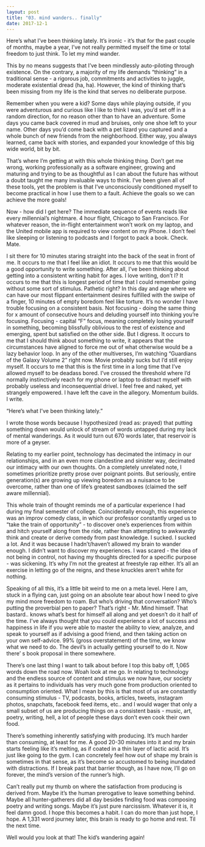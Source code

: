 ```yaml
---
layout: post
title: "03. mind wanders.. finally"
date: 2017-12-1
---
```


Here’s what I’ve been thinking lately. It’s ironic - it’s that for the past couple of months, maybe a year, I’ve not really permitted myself the time or total freedom to just think. To let my mind wander. 

This by no means suggests that I’ve been mindlessly auto-piloting through existence. On the contrary, a majority of my life demands “thinking” in a traditional sense - a rigorous job, commitments and activities to juggle, moderate existential dread (ha, ha). However, the kind of thinking that’s been missing from my life is the kind that serves no deliberate purpose. 

Remember when you were a kid? Some days while playing outside, if you were adventurous and curious like I like to think I was, you’d set off in a random direction, for no reason other than to have an adventure. Some days you came back covered in mud and bruises, only one shoe left to your name. Other days you’d come back with a pet lizard you captured and a whole bunch of new friends from the neighborhood. Either way, you always learned, came back with stories, and expanded your knowledge of this big wide world, bit by bit. 

That’s where I’m getting at with this whole thinking thing. Don’t get me wrong, working professionally as a software engineer, growing and maturing and trying to be as thoughtful as I can about the future has without a doubt taught me many invaluable ways to think. I’ve been given all of these tools, yet the problem is that I’ve unconsciously conditioned myself to become practical in how I use them to a fault. Achieve the goals so we can achieve the more goals! 

Now - how did I get here? The immediate sequence of events reads like every millennial’s nightmare. 4 hour flight, Chicago to San Francisco. For whatever reason, the in-flight entertainment won’t work on my laptop, and the United mobile app is required to view content on my iPhone. I don’t feel like sleeping or listening to podcasts and I forgot to pack a book. Check. Mate. 

I sit there for 10 minutes staring straight into the back of the seat in front of me. It occurs to me that I feel like an idiot. It occurs to me that this would be a good opportunity to write something. After all, I’ve been thinking about getting into a consistent writing habit for ages. I love writing, don’t I? It occurs to me that this is longest period of time that I could remember going without some sort of stimulus. Pathetic right? In this day and age where we can have our most flippant entertainment desires fulfilled with the swipe of a finger, 10 minutes of empty boredom feel like torture. It’s no wonder I have trouble focusing on a consistent basis. Not focusing - doing the same thing for x amount of consecutive hours and deluding yourself into thinking you’re focusing. Focusing - capital “F” focus, meaning completely losing yourself in something, becoming blissfully oblivious to the rest of existence and emerging, spent but satisfied on the other side. But I digress. It occurs to me that I should think about something to write, it appears that the circumstances have aligned to force me out of what otherwise would be a lazy behavior loop. In any of the other multiverses, I’m watching “Guardians of the Galaxy Volume 2” right now. Movie probably sucks but I’d still enjoy myself. It occurs to me that this is the first time in a long time that I’ve allowed myself to be deadass bored. I’ve crossed the threshold where I’d normally instinctively reach for my phone or laptop to distract myself with probably useless and inconsequential drivel. I feel free and naked, yet strangely empowered. I have left the cave in the allegory. Momentum builds. I write. 

“Here’s what I’ve been thinking lately.” 

I wrote those words because I hypothesized (read as: prayed) that putting something down would unlock of stream of words untapped during my lack of mental wanderings. As it would turn out 670 words later, that reservoir is more of a geyser. 

Relating to my earlier point, technology has decimated the intimacy in our relationships, and in an even more clandestine and sinister way, decimated our intimacy with our own thoughts. On a completely unrelated note, I sometimes prioritize pretty prose over poignant points. But seriously, entire generation(s) are growing up viewing boredom as a nuisance to be overcome, rather than one of life’s greatest sandboxes (claimed the self aware millennial). 

This whole train of thought reminds me of a particular experience I had during my final semester of college. Coincidentally enough, this experience was an improv comedy class, in which our professor constantly urged us to “take the train of opportunity” - to discover one’s experiences from within and hitch yourself along from the ride, rather than attempting to awkwardly think and create or derive comedy from past knowledge. I sucked. I sucked a lot. And it was because I hadn’t/haven’t allowed my brain to wander enough. I didn’t want to discover my experiences. I was scared - the idea of not being in control, not having my thoughts directed for a specific purpose - was sickening. It’s why I’m not the greatest at freestyle rap either. It’s all an exercise in letting go of the reigns, and these knuckles aren’t white for nothing. 

Speaking of all this, it’s a little bit weird to me on a meta level. Here I am, stuck in a flying can, just going on an absolute tear about how I need to give my mind more freedom to roam. But who’s driving that conversation? Who’s putting the proverbial pen to paper? That’s right - Mr. Mind himself. That bastard.. knows what’s best for himself all along and yet doesn’t do it half of the time. I’ve always thought that you could experience a lot of success and happiness in life if you were able to master the ability to view, analyze, and speak to yourself as if advising a good friend, and then taking action on your own self-advice. 99% (gross overstatement) of the time, we know what we need to do. The devil’s in actually getting yourself to do it. Now there’ s book proposal in there somewhere. 

There’s one last thing I want to talk about before I top this baby off, 1,065 words down the road now. Woah look at me go. In relating to technology and the endless source of content and stimulus we now have, our society as it pertains to individuals has very much gone from production oriented to consumption oriented. What I mean by this is that most of us are constantly consuming stimulus - TV, podcasts, books, articles, tweets, instagram photos, snapchats, facebook feed items, etc.. and I would wager that only a small subset of us are producing things on a consistent basis - music, art, poetry, writing, hell, a lot of people these days don’t even cook their own food. 

There’s something inherently satisfying with producing. It’s much harder than consuming, at least for me. A good 20-30 minutes into it and my brain starts feeling like it’s melting, as if coated in a thin layer of lactic acid. It’s just like going to the gym. I can concretely feel how out of shape my brain is sometimes in that sense, as it’s become so accustomed to being inundated with distractions. If I break past that barrier though, as I have now, I’ll go on forever, the mind’s version of the runner’s high. 

Can’t really put my thumb on where the satisfaction from producing is derived from. Maybe it’s the human prerogative to leave something behind. Maybe all hunter-gatherers did all day besides finding food was composing poetry and writing songs. Maybe it’s just pure narcissism. Whatever it is, it feel damn good. I hope this becomes a habit. I can do more than just hope, I hope. A 1,331 word journey later, this brain is ready to go home and rest. Til the next time. 

Well would you look at that! The kid’s wandering again!
